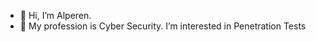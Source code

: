 - 👋 Hi, I’m Alperen.
- 🌱 My profession is Cyber Security. I’m interested in Penetration Tests

<!---
AlperenY-cs/AlperenY-cs is a ✨ special ✨ repository because its `README.md` (this file) appears on your GitHub profile.
You can click the Preview link to take a look at your changes.
--->
